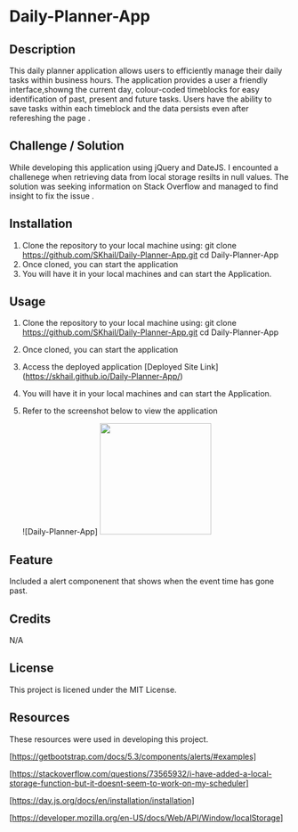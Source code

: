 # Daily-Planner-App

## Description

This daily planner application allows users to efficiently manage their daily tasks within business hours. The application provides a user a friendly interface,showng the current day, colour-coded timeblocks for easy identification of past, present and future tasks. Users have the ability to save tasks within each timeblock and the data persists even after refereshing the page .

## Challenge / Solution

While developing this application using jQuery and DateJS. I encounted a challenege when retrieving data from local storage resilts in null values. The solution was seeking information on Stack Overflow and managed to find insight to fix the issue .

## Installation

1.  Clone the repository to your local machine using:
    git clone https://github.com/SKhail/Daily-Planner-App.git
    cd Daily-Planner-App
2.  Once cloned, you can start the application
3.  You will have it in your local machines and can start the Application.

## Usage

1.  Clone the repository to your local machine using:
    git clone https://github.com/SKhail/Daily-Planner-App.git
    cd Daily-Planner-App
2.  Once cloned, you can start the application
3.  Access the deployed application [Deployed Site Link] (https://skhail.github.io/Daily-Planner-App/)
4.  You will have it in your local machines and can start the Application.
5.  Refer to the screenshot below to view the application

    ![Daily-Planner-App]
    <img src="assets/images/Work Day Scheduler.gif" width="200" height="200"/>

## Feature

Included a alert componenent that shows when the event time has gone past.

## Credits

N/A

## License

This project is licened under the MIT License.

## Resources

These resources were used in developing this project.

[https://getbootstrap.com/docs/5.3/components/alerts/#examples]

[https://stackoverflow.com/questions/73565932/i-have-added-a-local-storage-function-but-it-doesnt-seem-to-work-on-my-scheduler]

[https://day.js.org/docs/en/installation/installation]

[https://developer.mozilla.org/en-US/docs/Web/API/Window/localStorage]
